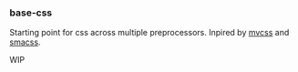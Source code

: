 ### base-css

Starting point for css across multiple preprocessors.
Inpired by [mvcss](https://github.com/mvcss/MVCSS) and [smacss](http://smacss.com/).

WIP
